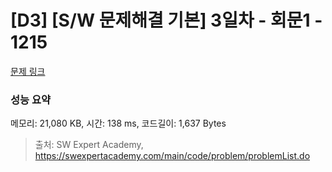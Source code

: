 # [D3] [S/W 문제해결 기본] 3일차 - 회문1 - 1215 

[문제 링크](https://swexpertacademy.com/main/code/problem/problemDetail.do?contestProbId=AV14QpAaAAwCFAYi) 

### 성능 요약

메모리: 21,080 KB, 시간: 138 ms, 코드길이: 1,637 Bytes



> 출처: SW Expert Academy, https://swexpertacademy.com/main/code/problem/problemList.do